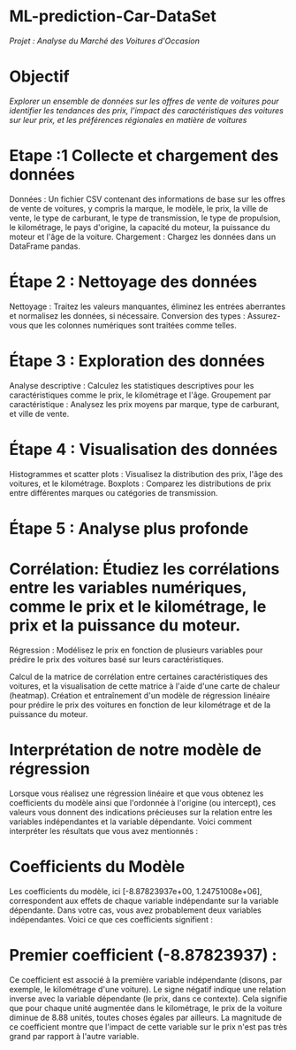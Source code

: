 # ML-prediction-Car-DataSet

*Projet : Analyse du Marché des Voitures d'Occasion*

# Objectif 
*Explorer un ensemble de données sur les offres de vente de voitures pour identifier les tendances des prix, l'impact des caractéristiques des voitures sur leur prix, et les préférences régionales en matière de voitures*

# Etape :1  Collecte et chargement des données

Données : Un fichier CSV contenant des informations de base sur les offres de vente de voitures, y compris la marque, le modèle, le prix, la ville de vente, le type de carburant, le type de transmission, le type de propulsion, le kilométrage, le pays d'origine, la capacité du moteur, la puissance du moteur et l'âge de la voiture.
Chargement : Chargez les données dans un DataFrame pandas.
# Étape 2 : Nettoyage des données
Nettoyage : Traitez les valeurs manquantes, éliminez les entrées aberrantes et normalisez les données, si nécessaire.
Conversion des types : Assurez-vous que les colonnes numériques sont traitées comme telles.

# Étape 3 : Exploration des données
Analyse descriptive : Calculez les statistiques descriptives pour les caractéristiques comme le prix, le kilométrage et l'âge.
Groupement par caractéristique : Analysez les prix moyens par marque, type de carburant, et ville de vente.

# Étape 4 : Visualisation des données
Histogrammes et scatter plots : Visualisez la distribution des prix, l'âge des voitures, et le kilométrage.
Boxplots : Comparez les distributions de prix entre différentes marques ou catégories de transmission.

# Étape 5 : Analyse plus profonde

# Corrélation: Étudiez les corrélations entre les variables numériques, comme le prix et le kilométrage, le prix et la puissance du moteur.

Régression : Modélisez le prix en fonction de plusieurs variables pour prédire le prix des voitures basé sur leurs caractéristiques.

Calcul de la matrice de corrélation entre certaines caractéristiques des voitures, et la visualisation de cette matrice à l'aide d'une carte de chaleur (heatmap).
Création et entraînement d'un modèle de régression linéaire pour prédire le prix des voitures en fonction de leur kilométrage et de la puissance du moteur.


# Interprétation de notre modèle de régression 


Lorsque vous réalisez une régression linéaire et que vous obtenez les coefficients du modèle ainsi que l'ordonnée à l'origine (ou intercept), ces valeurs vous donnent des indications précieuses sur la relation entre les variables indépendantes et la variable dépendante. Voici comment interpréter les résultats que vous avez mentionnés :

# Coefficients du Modèle

Les coefficients du modèle, ici [-8.87823937e+00, 1.24751008e+06], correspondent aux effets de chaque variable indépendante sur la variable dépendante. Dans votre cas, vous avez probablement deux variables indépendantes. Voici ce que ces coefficients signifient :

# Premier coefficient (-8.87823937) : 

Ce coefficient est associé à la première variable indépendante (disons, par exemple, le kilométrage d'une voiture). Le signe négatif indique une relation inverse avec la variable dépendante (le prix, dans ce contexte). Cela signifie que pour chaque unité augmentée dans le kilométrage, le prix de la voiture diminue de 8.88 unités, toutes choses égales par ailleurs. La magnitude de ce coefficient montre que l'impact de cette variable sur le prix n'est pas très grand par rapport à l'autre variable.

